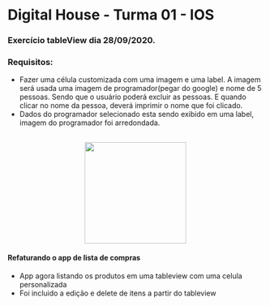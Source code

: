 # Digital House - Turma 01 - IOS

### Exercício tableView dia 28/09/2020.

### Requisitos:

- Fazer uma célula customizada com uma imagem e uma label. A imagem será usada uma imagem de programador(pegar do google) e nome de 5 pessoas. Sendo que o usuário poderá excluir as pessoas. E quando clicar no nome da pessoa, deverá imprimir o nome que foi clicado.
- Dados do programador selecionado esta sendo exibido em uma label, imagem do programador foi arredondada.

<h2 align="center">
  <img src="https://www.igti.com.br/wp-content/uploads/2020/02/D.-Full-Stack.png" width="200px"/>
</h2>

#### Refaturando o app de lista de compras

- App agora listando os produtos em uma tableview com uma celula personalizada
- Foi incluido a edição e delete de itens a partir do tableview
